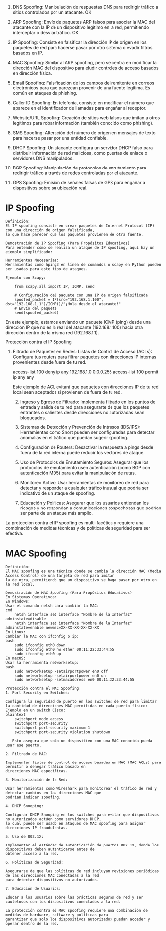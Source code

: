 1) DNS Spoofing: Manipulación de respuestas DNS para redirigir tráfico a sitios controlados por un atacante. OK

2) ARP Spoofing: Envío de paquetes ARP falsos para asociar la MAC del atacante con la IP de un dispositivo legítimo en la 
red, permitiendo interceptar o desviar tráfico. OK

3) IP Spoofing: Consiste en falsificar la dirección IP de origen en los paquetes de red para hacerse pasar por otro sistema 
o evadir filtros basados en IP.

4) MAC Spoofing: Similar al ARP spoofing, pero se centra en modificar la dirección MAC del dispositivo para eludir 
controles de acceso basados en dirección física.

5) Email Spoofing: Falsificación de los campos del remitente en correos electrónicos para que parezcan provenir de una 
fuente legítima. Es común en ataques de phishing.

6) Caller ID Spoofing: En telefonía, consiste en modificar el número que aparece en el identificador de llamadas para 
engañar al receptor.

7) Website/URL Spoofing: Creación de sitios web falsos que imitan a otros legítimos para robar información 
(también conocido como phishing).

8) SMS Spoofing: Alteración del número de origen en mensajes de texto para hacerse pasar por una entidad confiable.

9) DHCP Spoofing: Un atacante configura un servidor DHCP falso para distribuir información de red maliciosa, 
como puertas de enlace o servidores DNS manipulados.

10) BGP Spoofing: Manipulación de protocolos de enrutamiento para redirigir tráfico a través de redes controladas por el 
atacante.

11) GPS Spoofing: Emisión de señales falsas de GPS para engañar a dispositivos sobre su ubicación real.




# IP Spoofing

    Definición:
    El IP spoofing consiste en crear paquetes de Internet Protocol (IP) con una dirección de origen falsificada, 
    lo que hace parecer que los paquetes provienen de otra fuente.
    
    Demostración de IP Spoofing (Para Propósitos Educativos)
    Para entender cómo se realiza un ataque de IP spoofing, aquí hay un ejemplo simplificado:
    
    Herramientas Necesarias: 
    Herramientas como hping3 en línea de comandos o scapy en Python pueden ser usadas para este tipo de ataques.
    
    Ejemplo con Scapy:

        from scapy.all import IP, ICMP, send
        
        # Configuración del paquete con una IP de origen falsificada
        spoofed_packet = IP(src="192.168.1.100", dst="192.168.1.1")/ICMP()/"¡Hola desde el atacante!"
        # Envío del paquete
        send(spoofed_packet)

En este ejemplo, estamos enviando un paquete ICMP (ping) desde una dirección IP que no es la real del atacante 
(192.168.1.100) hacia otra dirección dentro de la misma red (192.168.1.1).

Protección contra el IP Spoofing
1. Filtrado de Paquetes en Redes:
Listas de Control de Acceso (ACLs): Configura tus routers para filtrar paquetes con direcciones IP internas 
provenientes desde fuera de tu red.

    access-list 100 deny ip any 192.168.1.0 0.0.0.255
    access-list 100 permit ip any any

   Este ejemplo de ACL evitará que paquetes con direcciones IP de tu red local sean aceptados si provienen de fuera de tu red.

   2. Ingreso y Egreso de Filtrado:
   Implementa filtrado en los puntos de entrada y salida de tu red para asegurarte de que los paquetes entrantes o 
   salientes desde direcciones no autorizadas sean bloqueados.

   3. Sistemas de Detección y Prevención de Intrusos (IDS/IPS):
   Herramientas como Snort pueden ser configuradas para detectar anomalías en el tráfico que puedan sugerir spoofing.

   4. Configuración de Routers:
   Desactivar la respuesta a pings desde fuera de la red interna puede reducir los vectores de ataque.

   5. Uso de Protocolos de Enrutamiento Seguros:
   Asegurar que los protocolos de enrutamiento usen autenticación (como BGP con autenticación MD5) para evitar la 
   manipulación de rutas.

   6. Monitoreo Activo:
   Usar herramientas de monitoreo de red para detectar y responder a cualquier tráfico inusual que podría ser indicativo 
   de un ataque de spoofing.

   7. Educación y Políticas:
   Asegurar que los usuarios entiendan los riesgos y no respondan a comunicaciones sospechosas que podrían ser parte de un 
   ataque más amplio.

La protección contra el IP spoofing es multi-facética y requiere una combinación de medidas técnicas y de políticas de 
seguridad para ser efectiva.


# MAC Spoofing
    Definición:
    El MAC spoofing es una técnica donde se cambia la dirección MAC (Media Access Control) de una tarjeta de red para imitar
    la de otra, permitiendo que un dispositivo se haga pasar por otro en la red local.
    
    Demostración de MAC Spoofing (Para Propósitos Educativos)
    En Sistemas Operativos:
    En Windows:
    Usar el comando netsh para cambiar la MAC:
    cmd
        netsh interface set interface "Nombre de la Interfaz" adminstate=disable
        netsh interface set interface "Nombre de la Interfaz" adminstate=enable newmac=XX-XX-XX-XX-XX-XX
    En Linux:
    Cambiar la MAC con ifconfig o ip:
    bash
        sudo ifconfig eth0 down
        sudo ifconfig eth0 hw ether 00:11:22:33:44:55
        sudo ifconfig eth0 up
    En macOS:
    Usar la herramienta networksetup:
    bash
        sudo networksetup -setairportpower en0 off
        sudo networksetup -setairportpower en0 on
        sudo networksetup -setmacaddress en0 00:11:22:33:44:55
    
    Protección contra el MAC Spoofing
    1. Port Security en Switches:
    
    Configura la seguridad de puerto en los switches de red para limitar la cantidad de direcciones MAC permitidas en cada puerto físico:
    Ejemplo en un switch Cisco:
    plaintext
        switchport mode access
        switchport port-security
        switchport port-security maximum 1
        switchport port-security violation shutdown
        
       Esto asegura que solo un dispositivo con una MAC conocida pueda usar ese puerto.
    
    2. Filtrado de MAC:
    
    Implementar listas de control de acceso basadas en MAC (MAC ACLs) para permitir o denegar tráfico basado en 
    direcciones MAC específicas.
    
    3. Monitorización de la Red:
    
    Usar herramientas como Wireshark para monitorear el tráfico de red y detectar cambios en las direcciones MAC que 
    podrían indicar spoofing.
    
    4. DHCP Snooping:
    
    Configurar DHCP Snooping en los switches para evitar que dispositivos no autorizados actúen como servidores DHCP, 
    lo cual puede ser usado en ataques de MAC spoofing para asignar direcciones IP fraudulentas.
    
    5. Uso de 802.1X:
    
    Implementar el estándar de autenticación de puertos 802.1X, donde los dispositivos deben autenticarse antes de 
    obtener acceso a la red.
    
    6. Políticas de Seguridad:
    
    Asegurarse de que las políticas de red incluyan revisiones periódicas de las direcciones MAC conectadas a la red 
    para detectar dispositivos no autorizados.
    
    7. Educación de Usuarios:
    
    Educar a los usuarios sobre las prácticas seguras de red y ser cautelosos con los dispositivos conectados a la red.
    
    La protección contra el MAC spoofing requiere una combinación de medidas de hardware, software y políticas para 
    garantizar que solo los dispositivos autorizados puedan acceder y operar dentro de la red.